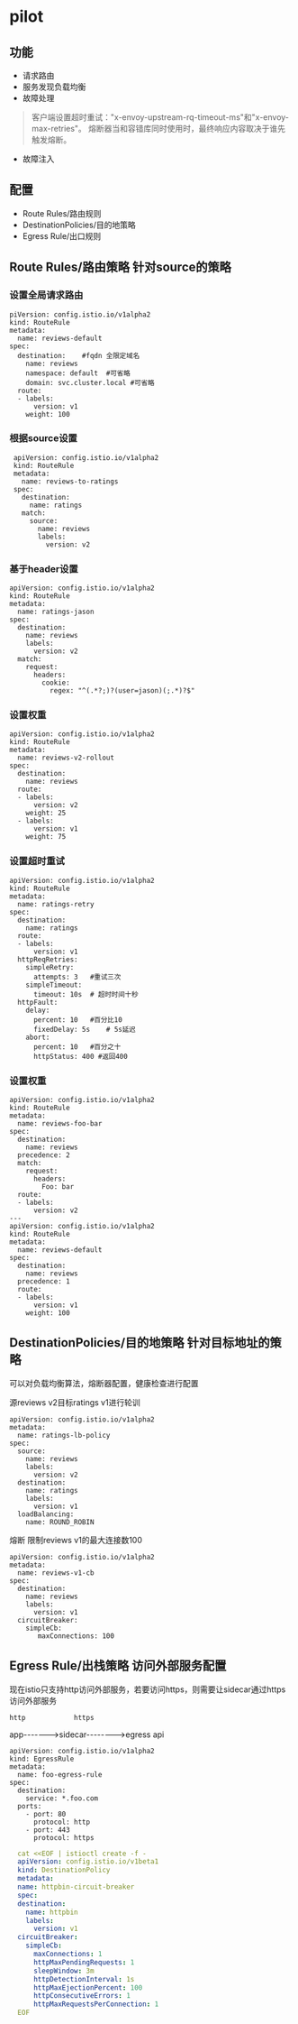 # pilot

## 功能

- 请求路由
- 服务发现负载均衡
- 故障处理
> 客户端设置超时重试："x-envoy-upstream-rq-timeout-ms"和"x-envoy-max-retries"。
> 熔断器当和容错库同时使用时，最终响应内容取决于谁先触发熔断。
- 故障注入

## 配置

- Route Rules/路由规则
- DestinationPolicies/目的地策略
- Egress Rule/出口规则

## Route Rules/路由策略  针对source的策略

### 设置全局请求路由

```
piVersion: config.istio.io/v1alpha2
kind: RouteRule
metadata:
  name: reviews-default
spec:
  destination:    #fqdn 全限定域名
    name: reviews 
    namespace: default  #可省略
    domain: svc.cluster.local #可省略
  route:
  - labels:
      version: v1
    weight: 100
```

### 根据source设置


```
 apiVersion: config.istio.io/v1alpha2
 kind: RouteRule
 metadata:
   name: reviews-to-ratings
 spec:
   destination:
     name: ratings
   match:
     source:
       name: reviews
       labels:
         version: v2
```

### 基于header设置

```
apiVersion: config.istio.io/v1alpha2
kind: RouteRule
metadata:
  name: ratings-jason
spec:
  destination:
    name: reviews
    labels:
      version: v2
  match:
    request:
      headers:
        cookie:
          regex: "^(.*?;)?(user=jason)(;.*)?$"
```

### 设置权重

```
apiVersion: config.istio.io/v1alpha2
kind: RouteRule
metadata:
  name: reviews-v2-rollout
spec:
  destination:
    name: reviews
  route:
  - labels:
      version: v2
    weight: 25
  - labels:
      version: v1
    weight: 75
```

### 设置超时重试

```
apiVersion: config.istio.io/v1alpha2
kind: RouteRule
metadata:
  name: ratings-retry
spec:
  destination:
    name: ratings
  route:
  - labels:
      version: v1
  httpReqRetries:
    simpleRetry:
      attempts: 3   #重试三次
    simpleTimeout:   
      timeout: 10s  # 超时时间十秒
  httpFault:
    delay:
      percent: 10   #百分比10
      fixedDelay: 5s    # 5s延迟
    abort:
      percent: 10   #百分之十
      httpStatus: 400 #返回400
```

### 设置权重

```
apiVersion: config.istio.io/v1alpha2
kind: RouteRule
metadata:
  name: reviews-foo-bar
spec:
  destination:
    name: reviews
  precedence: 2
  match:
    request:
      headers:
        Foo: bar
  route:
  - labels:
      version: v2
---
apiVersion: config.istio.io/v1alpha2
kind: RouteRule
metadata:
  name: reviews-default
spec:
  destination:
    name: reviews
  precedence: 1
  route:
  - labels:
      version: v1
    weight: 100
```

## DestinationPolicies/目的地策略  针对目标地址的策略

可以对负载均衡算法，熔断器配置，健康检查进行配置

源reviews v2目标ratings v1进行轮训
```
apiVersion: config.istio.io/v1alpha2
metadata:
  name: ratings-lb-policy
spec:
  source:
    name: reviews
    labels:
      version: v2
  destination:
    name: ratings
    labels:
      version: v1
  loadBalancing:
    name: ROUND_ROBIN
```

熔断
限制reviews v1的最大连接数100
```
apiVersion: config.istio.io/v1alpha2
metadata:
  name: reviews-v1-cb
spec:
  destination:
    name: reviews
    labels:
      version: v1
  circuitBreaker:
    simpleCb:
       maxConnections: 100
```

## Egress Rule/出栈策略  访问外部服务配置

现在istio只支持http访问外部服务，若要访问https，则需要让sidecar通过https访问外部服务

    http            https
app------->sidecar-------->egress api
```
apiVersion: config.istio.io/v1alpha2
kind: EgressRule
metadata:
  name: foo-egress-rule
spec:
  destination:
    service: *.foo.com
  ports:
    - port: 80
      protocol: http
    - port: 443
      protocol: https
```



~~~yaml
  cat <<EOF | istioctl create -f -
  apiVersion: config.istio.io/v1beta1
  kind: DestinationPolicy
  metadata:
  name: httpbin-circuit-breaker
  spec:
  destination:
    name: httpbin
    labels:
      version: v1
  circuitBreaker:
    simpleCb:
      maxConnections: 1
      httpMaxPendingRequests: 1
      sleepWindow: 3m
      httpDetectionInterval: 1s
      httpMaxEjectionPercent: 100
      httpConsecutiveErrors: 1
      httpMaxRequestsPerConnection: 1
  EOF
  ~~~